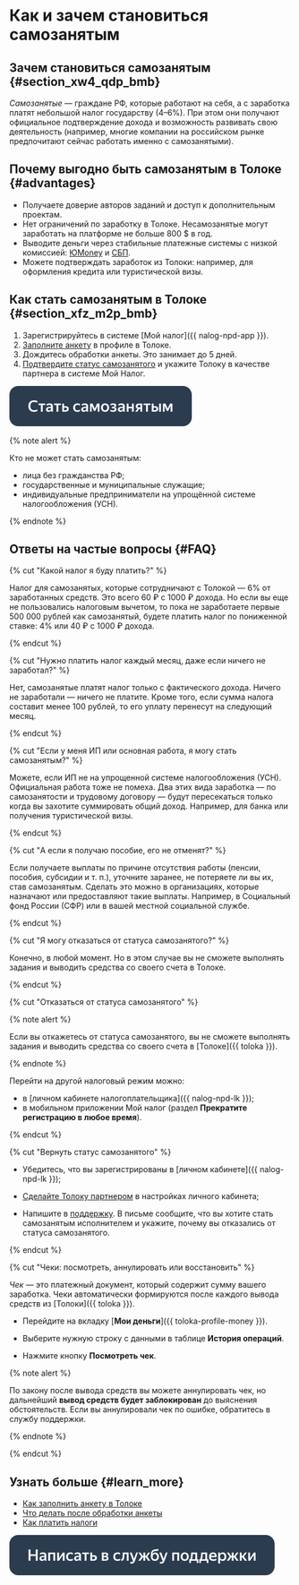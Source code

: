 # Как и зачем становиться самозанятым

## Зачем становиться самозанятым {#section_xw4_qdp_bmb}

_Самозанятые_ — граждане РФ, которые работают на себя, а с заработка платят небольшой налог государству (4–6%). При этом они получают официальное подтверждение дохода и возможность развивать свою деятельность (например, многие компании на российском рынке предпочитают сейчас работать именно с самозанятыми).

## Почему выгодно быть самозанятым в Толоке {#advantages}

- Получаете доверие авторов заданий и доступ к дополнительным проектам.
- Нет ограничений по заработку в Толоке. Несамозанятые могут заработать на платформе не больше 800 $ в год.
- Выводите деньги через стабильные платежные системы с низкой комиссией: [ЮMoney](../pay/yoomoney.md) и [СБП](../pay/sbp.md).
- Можете подтверждать заработок из Толоки: например, для оформления кредита или туристической визы.

## Как стать самозанятым в Толоке {#section_xfz_m2p_bmb}

1. Зарегистрируйтесь в системе [Мой налог]({{ nalog-npd-app }}).
1. [Заполните анкету](send-request.md) в профиле в Толоке.
1. Дождитесь обработки анкеты. Это занимает до 5 дней.
1. [Подтвердите статус самозанятого](accept-status.md) и укажите Толоку в качестве партнера в системе Мой Налог.

[![](../assets/buttons/self-employed.svg)](https://toloka.yandex.ru/profile)

{% note alert %}

Кто не может стать самозанятым:

- лица без гражданства РФ;
- государственные и муниципальные служащие;
- индивидуальные предприниматели на упрощённой системе налогообложения (УСН).

{% endnote %}

## Ответы на частые вопросы {#FAQ}

{% cut "Какой налог я буду платить?" %}

Налог для самозанятых, которые сотрудничают с Толокой — 6% от заработанных средств. Это всего 60 ₽ с 1000 ₽ дохода. Но если вы еще не пользовались налоговым вычетом, то пока не заработаете первые 500 000 рублей как самозанятый, будете платить налог по пониженной ставке: 4% или 40 ₽ с 1000 ₽ дохода.

{% endcut %}

{% cut "Нужно платить налог каждый месяц, даже если ничего не заработал?" %}

Нет, самозанятые платят налог только с фактического дохода. Ничего не заработали — ничего не платите. Кроме того, если сумма налога составит менее 100 рублей, то его уплату перенесут на следующий месяц.

{% endcut %}

{% cut "Если у меня ИП или основная работа, я могу стать самозанятым?" %}

Можете, если ИП не на упрощенной системе налогообложения (УСН). Официальная работа тоже не помеха. Два этих вида заработка — по самозанятости и трудовому договору — будут пересекаться только когда вы захотите суммировать общий доход. Например, для банка или получения туристической визы.

{% endcut %}

{% cut "А если я получаю пособие, его не отменят?" %}

Если получаете выплаты по причине отсутствия работы (пенсии, пособия, субсидии и т. п.), уточните заранее, не потеряете ли вы их, став самозанятым. Сделать это можно в организациях, которые назначают или предоставляют такие выплаты. Например, в Социальный фонд России (СФР) или в вашей местной социальной службе.

{% endcut %}

{% cut "Я могу отказаться от статуса самозанятого?" %}

Конечно, в любой момент. Но в этом случае вы не сможете выполнять задания и выводить средства со своего счета в Толоке.

{% endcut %}

{% cut "Отказаться от статуса самозанятого" %}

{% note alert %}

Если вы откажетесь от статуса самозанятого, вы не сможете выполнять задания и выводить средства со своего счета в [Толоке]({{ toloka }}).

{% endnote %}

Перейти на другой налоговый режим можно:

- в [личном кабинете налогоплательщика]({{ nalog-npd-lk }});
- в мобильном приложении Мой налог (раздел **Прекратите регистрацию в любое время**).

{% endcut %}

{% cut "Вернуть статус самозанятого" %}

  * Убедитесь, что вы зарегистрированы в [личном кабинете]({{ nalog-npd-lk }});

  * [Сделайте Толоку партнером](../self-employed/accept-status.md#section_f3t_j4p_bmb) в настройках личного кабинета;

  * Напишите в [поддержку](../troubleshooting/support.md). В письме сообщите, что вы хотите стать самозанятым исполнителем и укажите, почему вы отказались от статуса самозанятого.

{% endcut %}

{% cut "Чеки: посмотреть, аннулировать или восстановить" %}

_Чек_ — это платежный документ, который содержит сумму вашего заработка. Чеки автоматически формируются после каждого вывода средств из [Толоки]({{ toloka }}).

  * Перейдите на вкладку [**Мои деньги**]({{ toloka-profile-money }}).

  * Выберите нужную строку с данными в таблице **История операций**.

  * Нажмите кнопку **Посмотреть чек**.

{% note alert %}

По закону после вывода средств вы можете аннулировать чек, но дальнейший **вывод средств будет заблокирован** до выяснения обстоятельств. Если вы аннулировали чек по ошибке, обратитесь в службу поддержки.

{% endnote %}

{% endcut %}


## Узнать больше {#learn_more}

- [Как заполнить анкету в Толоке](send-request.md)
- [Что делать после обработки анкеты](accept-status.md)
- [Как платить налоги](pay-taxes.md)

[![](../assets/buttons/contact-support.svg)](../troubleshooting/troubleshooting.md#self-employed)
